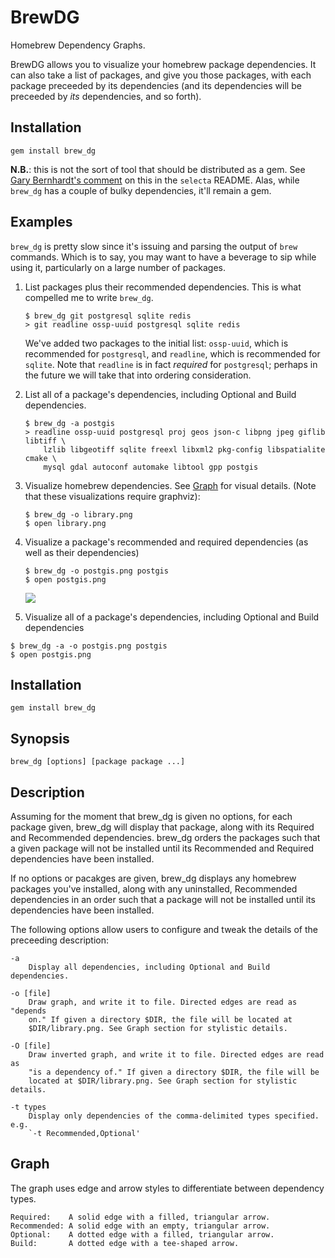 # BrewDG

Homebrew Dependency Graphs.

BrewDG allows you to visualize your homebrew package dependencies. It can also take a list of packages, and give you those packages, with each package preceeded by its dependencies (and its dependencies will be preceeded by _its_ dependencies, and so forth).

## Installation

`gem install brew_dg`

**N.B.**: this is not the sort of tool that should be distributed as a gem. See [Gary Bernhardt's comment](https://github.com/garybernhardt/selecta#installation) on this in the `selecta` README. Alas, while `brew_dg` has a couple of bulky dependencies, it'll remain a gem.

## Examples

`brew_dg` is pretty slow since it's issuing and parsing the output of `brew` commands. Which is to say, you may want to have a beverage to sip while using it, particularly on a large number of packages.

1. List packages plus their recommended dependencies. This is what compelled me to write `brew_dg`.

    ```
    $ brew_dg git postgresql sqlite redis
    > git readline ossp-uuid postgresql sqlite redis
    ```

    We've added two packages to the initial list: `ossp-uuid`, which is recommended for `postgresql`, and `readline`, which is recommended for `sqlite`. Note that `readline` is in fact _required_ for `postgresql`; perhaps in the future we will take that into ordering consideration.

2. List all of a package's dependencies, including Optional and Build dependencies.

   ```
   $ brew_dg -a postgis
   > readline ossp-uuid postgresql proj geos json-c libpng jpeg giflib libtiff \
       lzlib libgeotiff sqlite freexl libxml2 pkg-config libspatialite cmake \
       mysql gdal autoconf automake libtool gpp postgis
   ```

3. Visualize homebrew dependencies. See [Graph](#graph) for visual details. (Note that these visualizations require graphviz):

    ```
    $ brew_dg -o library.png
    $ open library.png
    ```

4. Visualize a package's recommended and required dependencies (as well as their dependencies)

    ```
    $ brew_dg -o postgis.png postgis
    $ open postgis.png
    ```

    [![](http://f.cl.ly/items/0i041b0u1F0e3n153Z1z/postgis.png)](http://f.cl.ly/items/3g2m3y2e150X1w2d263s/postgis.png)

5. Visualize all of a package's dependencies, including Optional and Build dependencies

  ```
  $ brew_dg -a -o postgis.png postgis
  $ open postgis.png
  ```

## Installation

`gem install brew_dg`

## Synopsis

    brew_dg [options] [package package ...]

## Description

Assuming for the moment that brew_dg is given no options, for each
package given, brew_dg will display that package, along with its
Required and Recommended dependencies. brew_dg orders the packages such
that a given package will not be installed until its Recommended and
Required dependencies have been installed.

If no options or pacakges are given, brew_dg displays any homebrew
packages you've installed, along with any uninstalled, Recommended
dependencies in an order such that a package will not be installed until
its dependencies have been installed.

The following options allow users to configure and tweak the details of the
preceeding description:

    -a
        Display all dependencies, including Optional and Build dependencies.

    -o [file]
        Draw graph, and write it to file. Directed edges are read as "depends
        on." If given a directory $DIR, the file will be located at
        $DIR/library.png. See Graph section for stylistic details.

    -O [file]
        Draw inverted graph, and write it to file. Directed edges are read as
        "is a dependency of." If given a directory $DIR, the file will be
        located at $DIR/library.png. See Graph section for stylistic details.

    -t types
        Display only dependencies of the comma-delimited types specified. e.g.
        `-t Recommended,Optional'

## Graph

The graph uses edge and arrow styles to differentiate between dependency
types.

    Required:    A solid edge with a filled, triangular arrow.
    Recommended: A solid edge with an empty, triangular arrow.
    Optional:    A dotted edge with a filled, triangular arrow.
    Build:       A dotted edge with a tee-shaped arrow.

